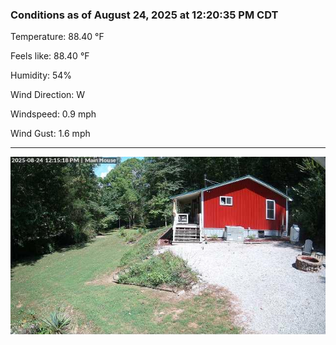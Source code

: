 ### Conditions as of August 24, 2025 at 12:20:35 PM CDT 

Temperature: 88.40 &deg;F

Feels like: 88.40 &deg;F

Humidity: 54%

Wind Direction: W

Windspeed: 0.9 mph

Wind Gust: 1.6 mph

---

<img src="./images/latest.jpeg"/>

